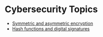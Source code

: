 # Cybersecurity Topics

- [Symmetric and asymmetric encryption](./Symmetric%20and%20asymmetric%20encryption/Symmetric%20and%20asymmetric%20encryption.md)
- [Hash functions and digital signatures](./Hash%20functions%20and%20digital%20signatures/Hash%20functions%20and%20digital%20signatures.md)
